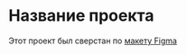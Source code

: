 # Название проекта
Этот проект был сверстан по [макету Figma](https://www.figma.com/file/K4hr5Vti3FPXl2BtBvjVyy/Untitled?node-id=0%3A1)    
